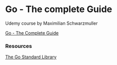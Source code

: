 # Go - The complete Guide

Udemy course by Maximilian Schwarzmuller

[Go - The Complete Guide](https://www.udemy.com/course/go-the-complete-guide/)

### Resources
[The Go Standard Library](https://pkg.go.dev/std)

